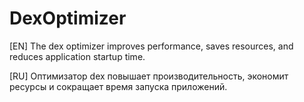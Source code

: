 # DexOptimizer
[EN] The dex optimizer improves performance, saves resources, and reduces application startup time.

[RU] Оптимизатор dex повышает производительность, экономит ресурсы и сокращает время запуска приложений.
